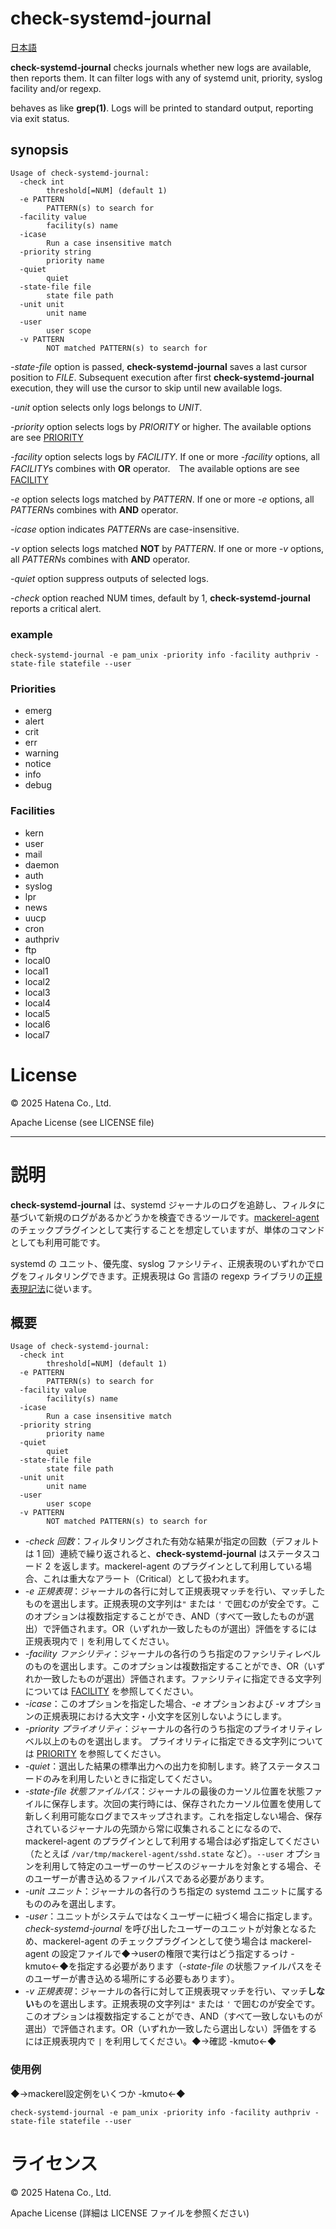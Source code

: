 # check-systemd-journal

[日本語](#説明)

**check-systemd-journal** checks journals whether new logs are available, then reports them. It can filter logs with any of systemd unit, priority, syslog facility and/or regexp.

behaves as like **grep(1)**. Logs will be printed to standard output, reporting via exit status.

## synopsis

```
Usage of check-systemd-journal:
  -check int
    	threshold[=NUM] (default 1)
  -e PATTERN
    	PATTERN(s) to search for
  -facility value
    	facility(s) name
  -icase
    	Run a case insensitive match
  -priority string
    	priority name
  -quiet
    	quiet
  -state-file file
    	state file path
  -unit unit
    	unit name
  -user
    	user scope
  -v PATTERN
    	NOT matched PATTERN(s) to search for
```


*-state-file* option is passed, **check-systemd-journal** saves a last cursor position to *FILE*. Subsequent execution after first **check-systemd-journal** execution, they will use the cursor to skip until new available logs.

*-unit* option selects only logs belongs to *UNIT*.

*-priority* option selects logs by *PRIORITY* or higher. The available options are see [PRIORITY](#Priorities)

*-facility* option selects logs by *FACILITY*. If one or more *-facility* options, all *FACILITY*s combines with **OR** operator.　The available options are see [FACILITY](#Facilities)

*-e* option selects logs matched by *PATTERN*. If one or more *-e* options, all *PATTERN*s combines with **AND** operator.

*-icase* option indicates *PATTERN*s are case-insensitive.

*-v* option selects logs matched **NOT** by *PATTERN*. If one or more *-v* options, all *PATTERN*s combines with **AND** operator.

*-quiet* option suppress outputs of selected logs.

*-check* option reached NUM times, default by 1, **check-systemd-journal** reports a critical alert.

### example

```
check-systemd-journal -e pam_unix -priority info -facility authpriv -state-file statefile --user
```

### Priorities

- emerg
- alert
- crit
- err
- warning
- notice
- info
- debug

### Facilities

- kern
- user
- mail
- daemon
- auth
- syslog
- lpr
- news
- uucp
- cron
- authpriv
- ftp
- local0
- local1
- local2
- local3
- local4
- local5
- local6
- local7


# License

© 2025 Hatena Co., Ltd.

Apache License (see LICENSE file)

---

# 説明

**check-systemd-journal** は、systemd ジャーナルのログを追跡し、フィルタに基づいて新規のログがあるかどうかを検査できるツールです。[mackerel-agent](https://mackerel.io/ja/docs/entry/howto/install-agent) のチェックプラグインとして実行することを想定していますが、単体のコマンドとしても利用可能です。

systemd の ユニット、優先度、syslog ファシリティ、正規表現のいずれかでログをフィルタリングできます。正規表現は Go 言語の regexp ライブラリの[正規表現記法](https://pkg.go.dev/regexp/syntax)に従います。

## 概要

```
Usage of check-systemd-journal:
  -check int
    	threshold[=NUM] (default 1)
  -e PATTERN
    	PATTERN(s) to search for
  -facility value
    	facility(s) name
  -icase
    	Run a case insensitive match
  -priority string
    	priority name
  -quiet
    	quiet
  -state-file file
    	state file path
  -unit unit
    	unit name
  -user
    	user scope
  -v PATTERN
    	NOT matched PATTERN(s) to search for
```

- *-check 回数*：フィルタリングされた有効な結果が指定の回数（デフォルトは 1 回）連続で繰り返されると、**check-systemd-journal** はステータスコード 2 を返します。mackerel-agent のプラグインとして利用している場合、これは重大なアラート（Critical）として扱われます。
- *-e 正規表現*：ジャーナルの各行に対して正規表現マッチを行い、マッチしたものを選出します。正規表現の文字列は`"` または `'` で囲むのが安全です。このオプションは複数指定することができ、AND（すべて一致したものが選出）で評価されます。OR（いずれか一致したものが選出）評価をするには正規表現内で `|` を利用してください。
- *-facility ファシリティ*：ジャーナルの各行のうち指定のファシリティレベルのものを選出します。このオプションは複数指定することができ、OR（いずれか一致したものが選出）評価されます。ファシリティに指定できる文字列については [FACILITY](#Facilities) を参照してください。
- *-icase*：このオプションを指定した場合、*-e* オプションおよび *-v* オプションの正規表現における大文字・小文字を区別しないようにします。
- *-priority プライオリティ*：ジャーナルの各行のうち指定のプライオリティレベル以上のものを選出します。 プライオリティに指定できる文字列については [PRIORITY](#Priorities) を参照してください。
- *-quiet*：選出した結果の標準出力への出力を抑制します。終了ステータスコードのみを利用したいときに指定してください。
- *-state-file 状態ファイルパス*：ジャーナルの最後のカーソル位置を状態ファイルに保存します。次回の実行時には、保存されたカーソル位置を使用して新しく利用可能なログまでスキップされます。これを指定しない場合、保存されているジャーナルの先頭から常に収集されることになるので、mackerel-agent のプラグインとして利用する場合は必ず指定してください（たとえば `/var/tmp/mackerel-agent/sshd.state` など）。`--user` オプションを利用して特定のユーザーのサービスのジャーナルを対象とする場合、そのユーザーが書き込めるファイルパスである必要があります。
- *-unit ユニット*：ジャーナルの各行のうち指定の systemd ユニットに属するもののみを選出します。
- *-user*：ユニットがシステムではなくユーザーに紐づく場合に指定します。*check-systemd-journal* を呼び出したユーザーのユニットが対象となるため、mackerel-agent のチェックプラグインとして使う場合は mackerel-agent の設定ファイルで◆→userの権限で実行はどう指定するっけ -kmuto←◆を指定する必要があります（*-state-file* の状態ファイルパスをそのユーザーが書き込める場所にする必要もあります）。
- *-v 正規表現*：ジャーナルの各行に対して正規表現マッチを行い、マッチ**しない**ものを選出します。正規表現の文字列は`"` または `'` で囲むのが安全です。このオプションは複数指定することができ、AND（すべて一致しないものが選出）で評価されます。OR（いずれか一致したら選出しない）評価をするには正規表現内で `|` を利用してください。◆→確認 -kmuto←◆

### 使用例

◆→mackerel設定例をいくつか -kmuto←◆

```
check-systemd-journal -e pam_unix -priority info -facility authpriv -state-file statefile --user
```

# ライセンス

© 2025 Hatena Co., Ltd.

Apache License (詳細は LICENSE ファイルを参照ください)
